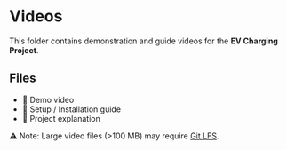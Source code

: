 # Videos

This folder contains demonstration and guide videos for the **EV Charging Project**.

## Files
- 🎥 Demo video
- 🎥 Setup / Installation guide
- 🎥 Project explanation

⚠️ Note: Large video files (>100 MB) may require [Git LFS](https://git-lfs.com/).
